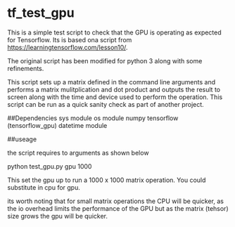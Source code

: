 # tf_test_gpu

This is a simple test script to check that the GPU is operating as expected for Tensorflow. 
Its is based ona script from https://learningtensorflow.com/lesson10/.

The original script has been modified for python 3 along with some refinements.

This script sets up a matrix defined in the command line arguments and performs a matrix mulitplication and dot product
and outputs the result to screen along with the time and device used to perform the operation.
This script can be run as a quick sanity check as part of another project.

##Dependencies 
sys module
os module
numpy
tensorflow (tensorflow_gpu)
datetime module

##useage

the script requires to arguments as shown below

python test_gpu.py gpu 1000

This set the gpu up to run a 1000 x 1000 matrix operation. You could substitute in cpu for gpu.

its worth noting that for small matrix operations the CPU will be quicker, as the io overhead limits the
performance of the GPU but as the matrix (tehsor) size grows the gpu will be quicker.
